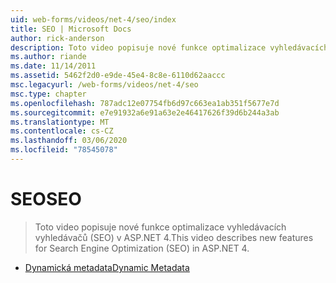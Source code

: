 ```yaml
---
uid: web-forms/videos/net-4/seo/index
title: SEO | Microsoft Docs
author: rick-anderson
description: Toto video popisuje nové funkce optimalizace vyhledávacích vyhledávačů (SEO) v ASP.NET 4.
ms.author: riande
ms.date: 11/14/2011
ms.assetid: 5462f2d0-e9de-45e4-8c8e-6110d62aaccc
msc.legacyurl: /web-forms/videos/net-4/seo
msc.type: chapter
ms.openlocfilehash: 787adc12e07754fb6d97c663ea1ab351f5677e7d
ms.sourcegitcommit: e7e91932a6e91a63e2e46417626f39d6b244a3ab
ms.translationtype: MT
ms.contentlocale: cs-CZ
ms.lasthandoff: 03/06/2020
ms.locfileid: "78545078"
---
```

# <a name="seo"></a><span data-ttu-id="a46d9-103">SEO</span><span class="sxs-lookup"><span data-stu-id="a46d9-103">SEO</span></span>

> <span data-ttu-id="a46d9-104">Toto video popisuje nové funkce optimalizace vyhledávacích vyhledávačů (SEO) v ASP.NET 4.</span><span class="sxs-lookup"><span data-stu-id="a46d9-104">This video describes new features for Search Engine Optimization (SEO) in ASP.NET 4.</span></span>

- [<span data-ttu-id="a46d9-105">Dynamická metadata</span><span class="sxs-lookup"><span data-stu-id="a46d9-105">Dynamic Metadata</span></span>](aspnet-4-quick-hit-dynamic-metadata.md)
